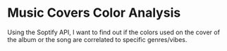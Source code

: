 # Music Covers Color Analysis

Using the Soptify API, I want to find out if the colors used on the cover of the album or the song are correlated to specific genres/vibes.
